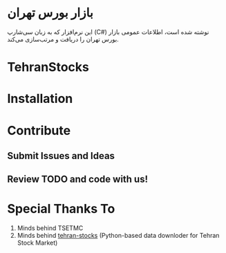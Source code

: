 # بازار بورس تهران
این نرم‌افزار که به زبان سی‌شارپ (C#) نوشته شده است، اطلاعات عمومی بازار بورس تهران را دریافت و مرتب‌سازی می‌کند.

# TehranStocks

# Installation

# Contribute
## Submit Issues and Ideas

## Review TODO and code with us!

# Special Thanks To
1. Minds behind TSETMC
2. Minds behind [tehran-stocks](http://github.com/ghodsizdeh/tehran-stocks) (Python-based data downloder for Tehran Stock Market)